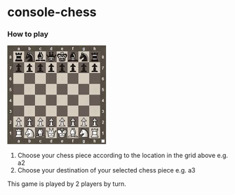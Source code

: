 # console-chess

### How to play
![alt text](https://github.com/kuoliangkwong/console-chess/blob/master/Main/Assets/chess.jpg?raw=true)
1. Choose your chess piece according to the location in the grid above e.g. a2
2. Choose your destination of your selected chess piece e.g. a3

This game is played by 2 players by turn.
